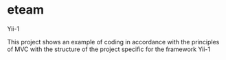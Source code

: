 # eteam
Yii-1

This project shows an example of coding in accordance with the principles of MVC 
with the structure of the project specific for the framework Yii-1

